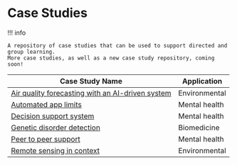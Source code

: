 # Case Studies

!!! info

    A repository of case studies that can be used to support directed and group learning.
    More case studies, as well as a new case study repository, coming soon!

| Case Study Name      | Application                          |
| ----------- | ------------------------------------ |
| [Air quality forecasting with an AI-driven system](https://github.com/alan-turing-institute/turing-commons/blob/resources/resources/case-studies/air-quality.pdf)      | Environmental  |
| [Automated app limits](https://github.com/alan-turing-institute/turing-commons/blob/resources/resources/case-studies/automated-limits.pdf)    | Mental health |
| [Decision support system](https://github.com/alan-turing-institute/turing-commons/blob/resources/resources/case-studies/decision-support.pdf)    | Mental health |
| [Genetic disorder detection](https://github.com/alan-turing-institute/turing-commons/blob/resources/resources/case-studies/genetic-disorder.pdf)    | Biomedicine |
| [Peer to peer support](https://github.com/alan-turing-institute/turing-commons/blob/resources/resources/case-studies/peer-to-peer.pdf)   | Mental health |
| [Remote sensing in context](https://github.com/alan-turing-institute/turing-commons/blob/resources/resources/case-studies/remote-sensing.pdf)       | Environmental |
